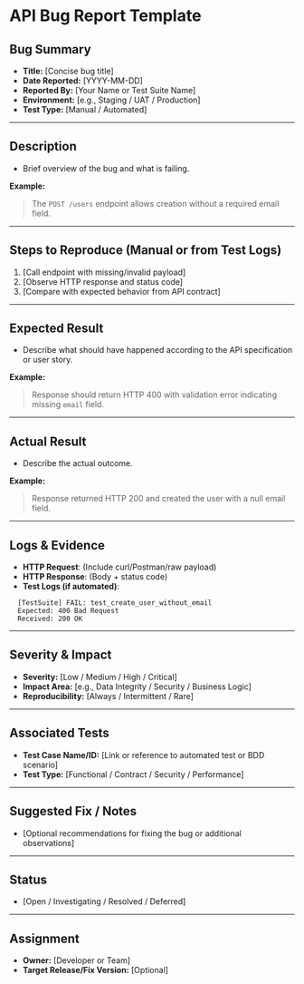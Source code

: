 # API Bug Report Template

## Bug Summary

- **Title:** [Concise bug title]
- **Date Reported:** [YYYY-MM-DD]
- **Reported By:** [Your Name or Test Suite Name]
- **Environment:** [e.g., Staging / UAT / Production]
- **Test Type:** [Manual / Automated]

---

## Description

- Brief overview of the bug and what is failing.

**Example:**

> The `POST /users` endpoint allows creation without a required email field.

---

## Steps to Reproduce (Manual or from Test Logs)

1. [Call endpoint with missing/invalid payload]
2. [Observe HTTP response and status code]
3. [Compare with expected behavior from API contract]

---

## Expected Result

- Describe what should have happened according to the API specification or user story.

**Example:**

> Response should return HTTP 400 with validation error indicating missing `email` field.

---

## Actual Result

- Describe the actual outcome.

**Example:**

> Response returned HTTP 200 and created the user with a null email field.

---

## Logs & Evidence

- **HTTP Request**: (Include curl/Postman/raw payload)
- **HTTP Response**: (Body + status code)
- **Test Logs (if automated)**:

```text
  [TestSuite] FAIL: test_create_user_without_email
  Expected: 400 Bad Request
  Received: 200 OK
  ```

---

## Severity & Impact

- **Severity:** [Low / Medium / High / Critical]
- **Impact Area:** [e.g., Data Integrity / Security / Business Logic]
- **Reproducibility:** [Always / Intermittent / Rare]

---

## Associated Tests

- **Test Case Name/ID:** [Link or reference to automated test or BDD scenario]
- **Test Type:** [Functional / Contract / Security / Performance]

---

## Suggested Fix / Notes

- [Optional recommendations for fixing the bug or additional observations]

---

## Status

- [Open / Investigating / Resolved / Deferred]

---

## Assignment

- **Owner:** [Developer or Team]
- **Target Release/Fix Version:** [Optional]
